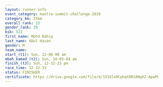 ```yaml
---
layout: runner-info 
event_category: mantra-summit-challenge-2019 
category_km: 35km 
overall_rank: 33
gender_rank: 29
bib: 522
first_name: Mohd Bahig
last_name: Abul Hasan
gender: M
team_name: 
start_(t1): Sun, 12-00-00 am
mbah_kamad_(t2): Sun, 10-05-04 am
finish_(t3): Sun, 12-32-33 pm
race_time: 12-32-33
status: FINISHER
certificate: https-//drive.google.com/file/d/1X1Glo9CphqtDRi8NqXZ-ApaPh5XT-aOd/view?usp=sharing
---
```

